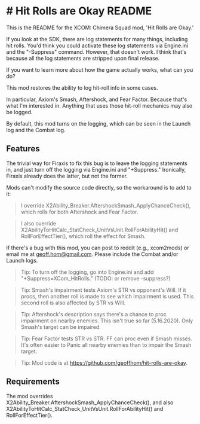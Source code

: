 #  # Hit Rolls are Okay README

  This is the README for the XCOM: Chimera Squad mod, 'Hit Rolls are Okay.' 
    
  If you look at the SDK, there are log statements for many things, including hit rolls. You'd think you could activate these log statements via Engine.ini and the "-Suppress" command. However, that doesn't work. I think that's because all the log statements are stripped upon final release. 
  
  If you want to learn more about how the game actually works, what can you do? 

  This mod restores the ability to log hit-roll info in some cases. 
  
  In particular, Axiom's Smash, Aftershock, and Fear Factor. Because that's what I'm interested in. Anything that uses those hit-roll mechanics may also be logged.

  By default, this mod turns on the logging, which can be seen in the Launch log and the Combat log. 
  
  ## Features
  
  The trivial way for Firaxis to fix this bug is to leave the logging statements in, and just turn off the logging via Engine.ini and "+Suppress." Ironically, Firaxis already does the latter, but not the former. 
  
  Mods can't modify the source code directly, so the workaround is to add to it:

  > I override X2Ability_Breaker.AftershockSmash_ApplyChanceCheck(), which rolls for both Aftershock and Fear Factor. 

  > I also override X2AbilityToHitCalc_StatCheck_UnitVsUnit.RollForAbilityHit() and RollForEffectTier(), which roll the effect for Smash. 

  If there's a bug with this mod, you can post to reddit (e.g., xcom2mods) or email me at geoff.hom@gmail.com. Please include the Combat and/or Launch logs. 
  
  > Tip: To turn off the logging, go into Engine.ini and add "+Suppress=XCom_HitRolls." (TODO: or remove -suppress?) 
  
  > Tip: Smash's impairment tests Axiom's STR vs opponent's Will. If it procs, then another roll is made to see which impairment is used. This second roll is also affected by STR vs Will.

  > Tip: Aftershock's description says there's a chance to proc impairment on nearby enemies. This isn't true so far (5.16.2020). Only Smash's target can be impaired. 
  
  > Tip: Fear Factor tests STR vs STR. FF can proc even if Smash misses. It's often easier to Panic all nearby enemies than to impair the Smash target.
  
  > Tip: Mod code is at https://github.com/geoffhom/hit-rolls-are-okay. 
  
  ## Requirements
  
  The mod overrides X2Ability_Breaker.AftershockSmash_ApplyChanceCheck(), and also X2AbilityToHitCalc_StatCheck_UnitVsUnit.RollForAbilityHit() and RollForEffectTier(). 